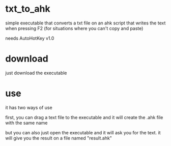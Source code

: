 # txt_to_ahk
simple executable that converts a txt file on an ahk script that writes the text when pressing F2 (for situations where you can't copy and paste)

needs AutoHotKey v1.0

# download

just download the executable

# use

it has two ways of use

first, you can drag a text file to the executable and it will create the .ahk file with the same name

but you can also just open the executable and it will ask you for the text. it will give you the result on a file named "result.ahk"

